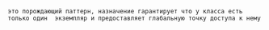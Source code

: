     это порождающий паттерн, назначение гарантирует что у класса есть только один  экземпляр и предоставляет глабальную точку доступа к нему 